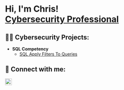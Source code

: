 <h1>Hi, I'm Chris! <br/><a href="https://www.linkedin.com/in/chris-perez-851654139/">Cybersecurity Professional</a></h1>

<h2>👨‍💻 Cybersecurity Projects:</h2>

- <b>SQL Competency</b>
    - [SQL Apply Filters To Queries](https://github.com/phasemelted/Google-Cert-Projects/blob/f29c5e6003a69f07db1b5089f5b70d1615821cc2/SQL%20Apply%20Filters%20To%20Queries)

<h2> 🤳 Connect with me:</h2>

[<img align="left" alt="JoshMadakor | LinkedIn" width="22px" src="https://cdn.jsdelivr.net/npm/simple-icons@v3/icons/linkedin.svg" />][linkedin]


[linkedin]: https://linkedin.com/in/chris-perez-851654139/

